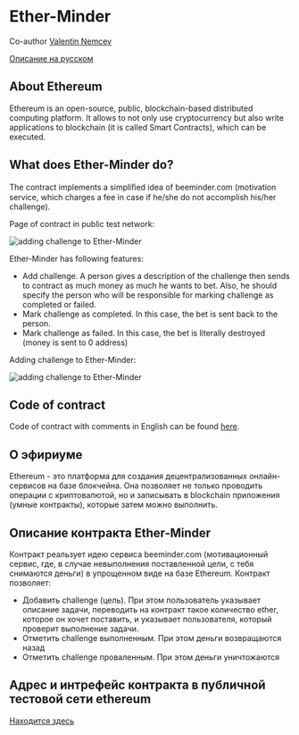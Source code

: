 # Ether-Minder
Co-author [Valentin Nemcev](https://github.com/valentin-nemcev)

[Описание на русском](https://github.com/kornilova-l/Ether-Minder#О-эфириуме)

## About Ethereum
Ethereum is an open-source, public, blockchain-based distributed computing platform. It allows to not only use cryptocurrency but also write applications to blockchain (it is called Smart Contracts), which can be executed.

## What does Ether-Minder do?
The contract implements a simpliﬁed idea of beeminder.com (motivation service, which charges a fee in case if he/she do not accomplish his/her challenge).

Page of contract in public test network:

![adding challenge to Ether-Minder](https://pp.userapi.com/c639126/v639126518/1950/PvAHHRvyCd8.jpg)

Ether-Minder has following features:
* Add challenge. A person gives a description of the challenge then sends to contract as much money as much he wants to bet. Also, he should specify the person who will be responsible for marking challenge as completed or failed.
* Mark challenge as completed. In this case, the bet is sent back to the person.
* Mark challenge as failed. In this case, the bet is literally destroyed (money is sent to 0 address)

Adding challenge to Ether-Minder:

![adding challenge to Ether-Minder](https://pp.userapi.com/c639126/v639126518/1947/1xCo8LiK7Rw.jpg)

## Code of contract
Code of contract with comments in English can be found [here](https://github.com/kornilova-l/Ether-Minder/blob/master/code-of-contract).

## О эфириуме
Ethereum - это платформа для создания децентрализованных онлайн-сервисов на базе блокчейна. Она позволяет не только проводить операции с криптовалютой, но и записывать в blockchain приложения (умные контракты), которые затем можно выполнить.

## Описание контракта Ether-Minder
Контракт реальзует идею сервиса beeminder.com (мотивационный сервис, где, в случае невыполнения поставленной цели, с тебя снимаются деньги) в упрощенном виде на базе Ethereum.
Контракт позволяет:
* Добавить challenge (цель). При этом пользователь указывает описание задачи, переводить на контракт такое количество ether, которое он хочет поставить, и указывает пользователя, который проверит выполнение задачи.
* Отметить challenge выполненным. При этом деньги возвращаются назад
* Отметить challenge проваленным. При этом деньги уничтожаются

## Адрес и интрефейс контракта в публичной тестовой сети ethereum
[Находится здесь](https://github.com/kornilova-l/Ether-Minder/blob/master/address-and-interface.md)
